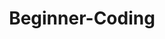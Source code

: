 ---
layout: page
title: Beginner-Coding
nav: true
nav_order: 1
dropdown: true
children: 
    - title: intro
      permalink: /ref/begcoding/intro/
    - title: divider
    - title: starting-up
      permalink: /ref/begcoding/starting-up/
---